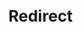 ﻿---
layout: src/layouts/Redirect.astro
title: Redirect
redirect: https://yamldoc.liuyan.wang/docs/octopus-rest-api/cli/octopus-deployment-target-azure-web-app-view
pubDate:  2023-01-01
navSearch: false
navSitemap: false
navMenu: false
---
